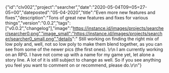 {"id":"clv002","project":"searcher","date":"2020-05-04T09=05=27-05=00","dateposted":"05-04-2020","title":"Even more new features and fixes","description":"Tons of great new features and fixes for various things","version":"0.0.2","tags":["v0.0.2","changelog"],"image":"https://instance.id/images/projects/searcher/searcher0.png","image_small":"https://instance.id/images/projects/searcher/searcher0_small.png","details":"  Still working on finding the right mix of low poly and, well, not so low poly to make them blend together, as you can see from some of the newer pics (the first ones).  \r\n  I am currently working on an RPG. I have not come up with a name for my game yet, let alone a story line. A lot of it is still subject to change as well. So if you see anything you feel you want to comment on or recommend, please do.\r\n"}
